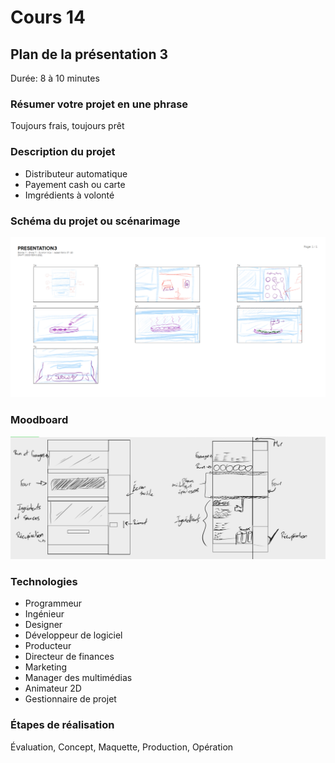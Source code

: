 # Cours 14
## Plan de la présentation 3
Durée: 8 à 10 minutes

### Résumer votre projet en une phrase
Toujours frais, toujours prêt

### Description du projet 
- Distributeur automatique
- Payement cash ou carte
- Imgrédients à volonté

### Schéma du projet ou scénarimage
![storyboard](Images/storyboard.png)

### Moodboard
![schema](Images/schema.png)


### Technologies
- Programmeur
- Ingénieur
- Designer
- Développeur de logiciel
- Producteur
- Directeur de finances
- Marketing
- Manager des multimédias
- Animateur 2D
- Gestionnaire de projet

### Étapes de réalisation
Évaluation, Concept, Maquette, Production, Opération
